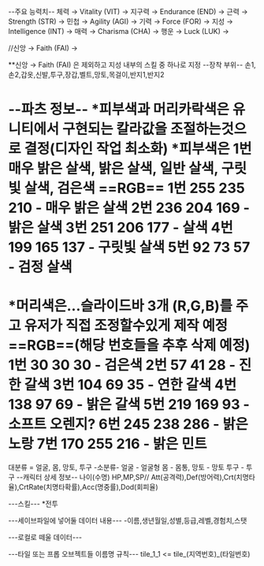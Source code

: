 --주요 능력치--
체력 → Vitality (VIT) → 
지구력 → Endurance (END) → 
근력 → Strength (STR) → 
민첩 → Agility (AGI) → 
기력 → Force (FOR) → 
지성 → Intelligence (INT) → 
매력 → Charisma (CHA) → 
행운 → Luck (LUK) → 
<!-- VIT_END_STR_AGI_FOR_INT_CHA_LUK -->
//신앙 → Faith (FAI) → 

**신앙 → Faith (FAI) 은 제외하고 지성 내부의 스킬 중 하나로 지정
--장착 부위--
손1,손2,갑옷,신발,투구,장갑,벨트,망토,목걸이,반지1,반지2

--파츠 정보--
*피부색과 머리카락색은 유니티에서 구현되는 칼라값을 조절하는것으로 결정(디자인 작업 최소화)
*피부색은 1번 매우 밝은 살색, 밝은 살색, 일반 살색, 구릿빛 살색, 검은색
==RGB== 
1번 255 235 210 - 매우 밝은 살색 
2번 236 204 169 - 밝은 살색 
3번 251 206 177 - 살색 
4번 199 165 137 - 구릿빛 살색 
5번 92 73 57    - 검정 살색
=======
*머리색은...슬라이드바 3개 (R,G,B)를 주고 유저가 직접 조정할수있게 제작 예정
==RGB==(해당 번호들을 추후 삭제 예정)
1번 30 30 30    - 검은색
2번 57 41 28    - 진한 갈색
3번 104 69 35   - 연한 갈색
4번 138 97 69   - 밝은 갈색
5번 219 169 93  - 소프트 오렌지?
6번 245 238 286 - 밝은 노랑
7번 170 255 216 - 밝은 민트
=======

대분류 = 얼굴, 몸, 망토, 투구
-소분류-
얼굴 - 얼굴형
몸 - 몸통, 
망토 - 망토
투구 - 투구
--캐릭터 상세 정보--
나이(수명)
HP,MP,SP//
Att(공격력),Def(방어력),Crt(치명타율),CrtRate(치명타확률),Acc(명중률),Dod(회피율)


---스킬---
*전투

---세이브파일에 넣어둘 데이터 내용---
-이름,생년월일,성별,등급,레벨,경험치,스탯


---로컬로 떼울 데이터---



---타일 또는 프롭 오브젝트들 이름명 규칙---
tile_1_1 <= tile_(지역번호)_(타일번호)
